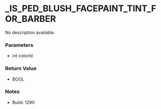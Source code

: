 # _IS_PED_BLUSH_FACEPAINT_TINT_FOR_BARBER

No description available.

### Parameters
* int colorId

### Return Value
* BOOL

### Notes
* Build: 1290

